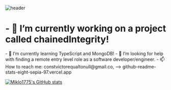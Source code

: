 ![header](https://capsule-render.vercel.app/api?height=400&text=Victor%20Flores!&desc=Welcome%20to%20my%20profile!&fontColor=eefe27&color=000)

<h1>- 🔭 I’m currently working on a project called chainedIntegrity!</h1>
- 🌱 I’m currently learning TypeScript and MongoDB!
- 🤔 I’m looking for help with finding a remote entry level role as a software developer/engineer.
- 📫 How to reach me: constvictorequaltonull@gmail.co,
-->
github-readme-stats-eight-sepia-97.vercel.app

[![Miklo1775's GitHub stats](github-readme-stats-eight-sepia-97.vercel.app/api?username=miklo177t)](https://github.com/anuraghazra/github-readme-stats)
